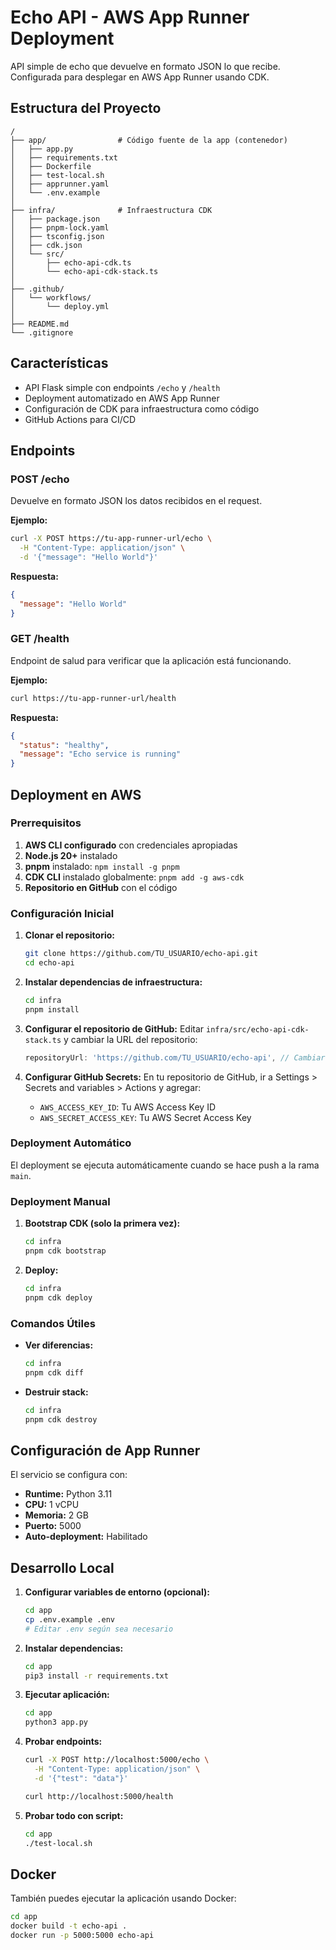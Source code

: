 # Echo API - AWS App Runner Deployment

API simple de echo que devuelve en formato JSON lo que recibe. Configurada para desplegar en AWS App Runner usando CDK.

## Estructura del Proyecto

```
/
├── app/                # Código fuente de la app (contenedor)
│   ├── app.py
│   ├── requirements.txt
│   ├── Dockerfile
│   ├── test-local.sh
│   ├── apprunner.yaml
│   └── .env.example
│
├── infra/              # Infraestructura CDK
│   ├── package.json
│   ├── pnpm-lock.yaml
│   ├── tsconfig.json
│   ├── cdk.json
│   └── src/
│       ├── echo-api-cdk.ts
│       └── echo-api-cdk-stack.ts
│
├── .github/
│   └── workflows/
│       └── deploy.yml
│
├── README.md
└── .gitignore
```

## Características

- API Flask simple con endpoints `/echo` y `/health`
- Deployment automatizado en AWS App Runner
- Configuración de CDK para infraestructura como código
- GitHub Actions para CI/CD

## Endpoints

### POST /echo
Devuelve en formato JSON los datos recibidos en el request.

**Ejemplo:**
```bash
curl -X POST https://tu-app-runner-url/echo \
  -H "Content-Type: application/json" \
  -d '{"message": "Hello World"}'
```

**Respuesta:**
```json
{
  "message": "Hello World"
}
```

### GET /health
Endpoint de salud para verificar que la aplicación está funcionando.

**Ejemplo:**
```bash
curl https://tu-app-runner-url/health
```

**Respuesta:**
```json
{
  "status": "healthy",
  "message": "Echo service is running"
}
```

## Deployment en AWS

### Prerrequisitos

1. **AWS CLI configurado** con credenciales apropiadas
2. **Node.js 20+** instalado
3. **pnpm** instalado: `npm install -g pnpm`
4. **CDK CLI** instalado globalmente: `pnpm add -g aws-cdk`
5. **Repositorio en GitHub** con el código

### Configuración Inicial

1. **Clonar el repositorio:**
   ```bash
   git clone https://github.com/TU_USUARIO/echo-api.git
   cd echo-api
   ```

2. **Instalar dependencias de infraestructura:**
   ```bash
   cd infra
   pnpm install
   ```

3. **Configurar el repositorio de GitHub:**
   Editar `infra/src/echo-api-cdk-stack.ts` y cambiar la URL del repositorio:
   ```typescript
   repositoryUrl: 'https://github.com/TU_USUARIO/echo-api', // Cambiar por tu repositorio
   ```

4. **Configurar GitHub Secrets:**
   En tu repositorio de GitHub, ir a Settings > Secrets and variables > Actions y agregar:
   - `AWS_ACCESS_KEY_ID`: Tu AWS Access Key ID
   - `AWS_SECRET_ACCESS_KEY`: Tu AWS Secret Access Key

### Deployment Automático

El deployment se ejecuta automáticamente cuando se hace push a la rama `main`.

### Deployment Manual

1. **Bootstrap CDK (solo la primera vez):**
   ```bash
   cd infra
   pnpm cdk bootstrap
   ```

2. **Deploy:**
   ```bash
   cd infra
   pnpm cdk deploy
   ```

### Comandos Útiles

- **Ver diferencias:**
  ```bash
  cd infra
  pnpm cdk diff
  ```
- **Destruir stack:**
  ```bash
  cd infra
  pnpm cdk destroy
  ```

## Configuración de App Runner

El servicio se configura con:
- **Runtime:** Python 3.11
- **CPU:** 1 vCPU
- **Memoria:** 2 GB
- **Puerto:** 5000
- **Auto-deployment:** Habilitado

## Desarrollo Local

1. **Configurar variables de entorno (opcional):**
   ```bash
   cd app
   cp .env.example .env
   # Editar .env según sea necesario
   ```

2. **Instalar dependencias:**
   ```bash
   cd app
   pip3 install -r requirements.txt
   ```

3. **Ejecutar aplicación:**
   ```bash
   cd app
   python3 app.py
   ```

4. **Probar endpoints:**
   ```bash
   curl -X POST http://localhost:5000/echo \
     -H "Content-Type: application/json" \
     -d '{"test": "data"}'
   
   curl http://localhost:5000/health
   ```

5. **Probar todo con script:**
   ```bash
   cd app
   ./test-local.sh
   ```

## Docker

También puedes ejecutar la aplicación usando Docker:

```bash
cd app
docker build -t echo-api .
docker run -p 5000:5000 echo-api
``` 